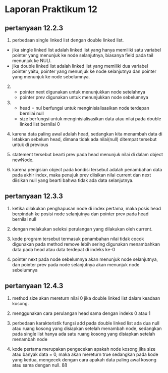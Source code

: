 # Laporan Praktikum 12

## pertanyaan 12.2.3

1. perbedaan single linked list dengan double linked list. 
- jika single linked list adalah linked list yang hanya memiliki satu variabel pointer yang menunjuk ke node selanjutnya, biasanya field pada tail menunjuk ke NULl. 
- jika double linked list adalah linked list yang memiliki dua variabel pointer yaitu, pointer yang menunjuk ke node selanjutnya dan pointer yang menunjuk ke node sebelumnya.

2.  - pointer next digunakan untuk menunjukkan node setelahnya 
    - pointer prev digunakan untuk menunjukkan node sebelumnya

3. - head = nul berfungsi untuk menginisialisasikan node terdepan bernilai null
    - size berfungsi untuk menginisialisasikan data atau nilai pada double linked list bernilai 0

4. karena data paling awal adalah head, sedangkan kita menambah data di letakkan sebelum head, dimana tidak ada nilai(null) ditempat tersebut untuk di previous

5. statement tersebut bearti prev pada head menunjuk nilai di dalam object newNode.

6. karena pengisian object pada kondisi tersebut adalah penambahan data pada akhir index, maka penujuk prev diisikan nilai current dan next diisikan null yang bearti bahwa tidak ada data selanjutnya.

## pertanyaan 12.3.3

1. ketika dilakukan penghapusan node di index pertama, maka posis head berpindah ke posisi node selanjutnya dan pointer prev pada head bernilai null

2. dengan melakukan seleksi perulangan yang dilakukan oleh current. 

3. kode program tersebut termasuk penambahan nilai tidak cocok digunakan pada method remove lebih sering digunakan menambahkan data pada head atau data terdepat di indeks ke-0

4. pointer next pada node sebelumnya akan menunjuk node selanjutnya, dan pointer prev pada node selanjutnya akan menunjuk node sebelumnya

## pertanyaan 12.4.3

1. method size akan mereturn nilai 0 jika double linked list dalam keadaan kosong.

2. menggunakan cara perulangan head sama dengan indeks 0 atau 1

3. perbedaan karakteristik fungsi add pada double linked list ada dua null atau ruang kosong yang disiapkan setelah menambah node, sedangkan pada single list hanya ada satu ruang kosong yang disiapkan setelah menambah node

4. kode pertama merupakan pengecekan apakah node kosong jika size atau banyak data = 0, maka akan mereturn true sedangkan pada kode yang kedua, mengecek dengan cara apakah data paling awal kosong atau sama dengan null. ßß